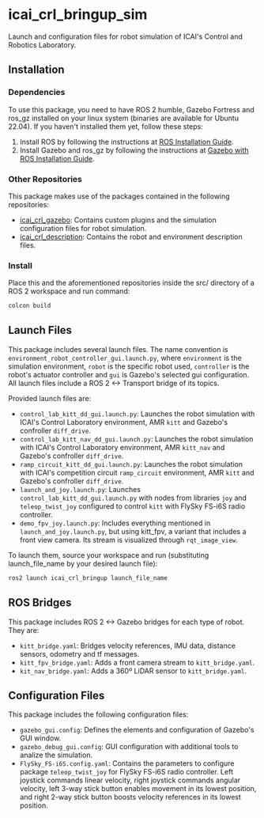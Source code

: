 # icai_crl_bringup_sim

Launch and configuration files for robot simulation of ICAI's Control and Robotics Laboratory.

## Installation

### Dependencies
To use this package, you need to have ROS 2 humble, Gazebo Fortress and ros_gz installed on your linux system (binaries are available for Ubuntu 22.04). If you haven't installed them yet, follow these steps:

1. Install ROS by following the instructions at [ROS Installation Guide](http://docs.ros.org/en/humble/Installation.html).
2. Install Gazebo and ros_gz by following the instructions at [Gazebo with ROS Installation Guide](https://gazebosim.org/docs/fortress/ros_installation).

### Other Repositories

This package makes use of the packages contained in the following repositories:

- [icai_crl_gazebo](https://github.com/diegocubillo/icai_crl_gazebo): Contains custom plugins and the simulation configuration files for robot simulation.
- [icai_crl_description](https://github.com/diegocubillo/icai_crl_description): Contains the robot and environment description files.

### Install

Place this and the aforementioned repositories inside the src/ directory of a ROS 2 workspace and run command:
```bash
colcon build
```


## Launch Files

This package includes several launch files. The name convention is `environment_robot_controller_gui.launch.py`, where `environment` is the simulation environment, `robot` is the specific robot used, `controller` is the robot's actuator controller and `gui` is Gazebo's selected gui configuration. All launch files include a ROS 2 <-> Transport bridge of its topics.

Provided launch files are:

- `control_lab_kitt_dd_gui.launch.py`: Launches the robot simulation with ICAI's Control Laboratory environment, AMR `kitt` and Gazebo's confroller `diff_drive`.
- `control_lab_kitt_nav_dd_gui.launch.py`: Launches the robot simulation with ICAI's Control Laboratory environment, AMR `kitt_nav` and Gazebo's confroller `diff_drive`.
- `ramp_circuit_kitt_dd_gui.launch.py`: Launches the robot simulation with ICAI's competition circuit `ramp_circuit` environment, AMR `kitt` and Gazebo's confroller `diff_drive`.
- `launch_and_joy.launch.py`: Launches `control_lab_kitt_dd_gui.launch.py` with nodes from libraries `joy` and `teleop_twist_joy` configured to control `kitt` with FlySky FS-i6S radio controller.
- `demo_fpv_joy.launch.py`: Includes everything mentioned in `launch_and_joy.launch.py`, but using kitt_fpv, a variant that includes a front view camera. Its stream is visualized through `rqt_image_view`.

To launch them, source your workspace and run (substituting launch_file_name by your desired launch file):
```bash
ros2 launch icai_crl_bringup launch_file_name
```


## ROS Bridges

This package includes ROS 2 <-> Gazebo bridges for each type of robot. They are:

- `kitt_bridge.yaml`: Bridges velocity references, IMU data, distance sensors, odometry and tf messages.
- `kitt_fpv_bridge.yaml`: Adds a front camera stream to `kitt_bridge.yaml`.
- `kit_nav_bridge.yaml`: Adds a 360º LiDAR sensor to `kitt_bridge.yaml`.

## Configuration Files

This package includes the following configuration files:

- `gazebo_gui.config`: Defines the elements and configuration of Gazebo's GUI window.
- `gazebo_debug_gui.config`: GUI configuration with additional tools to analize the simulation.
- `FlySky_FS-i6S.config.yaml`: Contains the parameters to configure package `teleop_twist_joy` for FlySky FS-i6S radio controller. Left joystick commands linear velocity, right joystick commands angular velocity, left 3-way stick button enables movement in its lowest position, and right 2-way stick button boosts velocity references in its lowest position.